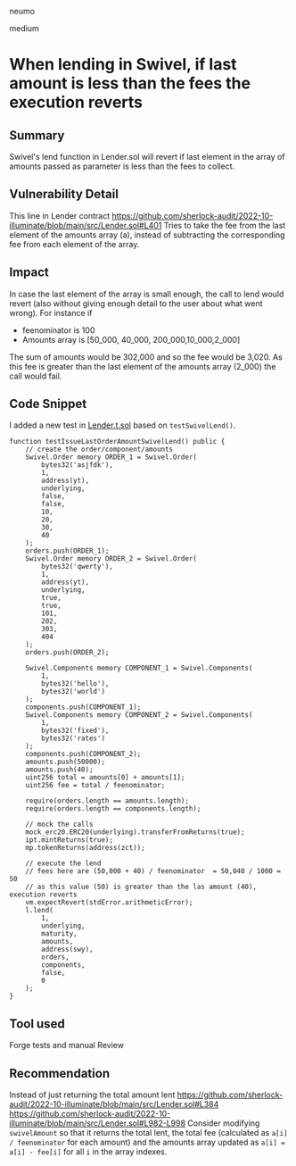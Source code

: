 neumo

medium

# When lending in Swivel, if last amount is less than the fees the execution reverts

## Summary
Swivel's lend function in Lender.sol will revert if last element in the array of amounts passed as parameter is less than the fees to collect.

## Vulnerability Detail
This line in Lender contract
https://github.com/sherlock-audit/2022-10-illuminate/blob/main/src/Lender.sol#L401
Tries to take the fee from the last element of the amounts array (a), instead of subtracting the corresponding fee from each element of the array.
## Impact
In case the last element of the array is small enough, the call to lend would revert (also without giving enough detail to the user about what went wrong).
For instance if 
* feenominator is 100
* Amounts array is [50_000, 40_000, 200_000,10_000,2_000]

The sum of amounts would be 302,000 and so the fee would be 3,020. As this fee is greater than the last element of the amounts array (2_000) the call would fail.
## Code Snippet
I added a new test in [Lender.t.sol](https://github.com/sherlock-audit/2022-10-illuminate/blob/main/test/unit/Lender.t.sol) based on `testSwivelLend()`.
```solidity
function testIssueLastOrderAmountSwivelLend() public {
	// create the order/component/amounts
	Swivel.Order memory ORDER_1 = Swivel.Order(
		bytes32('asjfdk'),
		1,
		address(yt),
		underlying,
		false,
		false,
		10,
		20,
		30,
		40
	);
	orders.push(ORDER_1);
	Swivel.Order memory ORDER_2 = Swivel.Order(
		bytes32('qwerty'),
		1,
		address(yt),
		underlying,
		true,
		true,
		101,
		202,
		303,
		404
	);
	orders.push(ORDER_2);

	Swivel.Components memory COMPONENT_1 = Swivel.Components(
		1,
		bytes32('hello'),
		bytes32('world')
	);
	components.push(COMPONENT_1);
	Swivel.Components memory COMPONENT_2 = Swivel.Components(
		1,
		bytes32('fixed'),
		bytes32('rates')
	);
	components.push(COMPONENT_2);
	amounts.push(50000);
	amounts.push(40);
	uint256 total = amounts[0] + amounts[1];
	uint256 fee = total / feenominator;

	require(orders.length == amounts.length);
	require(orders.length == components.length);

	// mock the calls
	mock_erc20.ERC20(underlying).transferFromReturns(true);
	ipt.mintReturns(true);
	mp.tokenReturns(address(zct));

	// execute the lend
	// fees here are (50,000 + 40) / feenominator  = 50,040 / 1000 = 50
	// as this value (50) is greater than the las amount (40), execution reverts
	vm.expectRevert(stdError.arithmeticError);
	l.lend(
		1,
		underlying,
		maturity,
		amounts,
		address(swy),
		orders,
		components,
		false,
		0
	);
}
```

## Tool used

Forge tests and manual Review

## Recommendation
Instead of just returning the total amount lent
https://github.com/sherlock-audit/2022-10-illuminate/blob/main/src/Lender.sol#L384
https://github.com/sherlock-audit/2022-10-illuminate/blob/main/src/Lender.sol#L982-L998
Consider modifying `swivelAmount` so that it returns the total lent, the total fee (calculated as `a[i] / feenominator` for each amount) and the amounts array updated as `a[i] = a[i] - fee[i]` for all `i` in the array indexes. 
